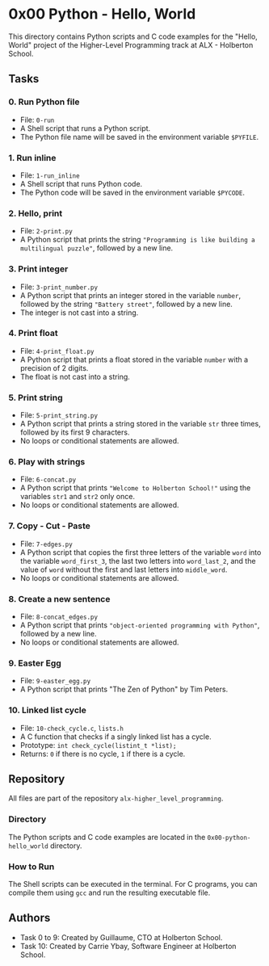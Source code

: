 # 0x00 Python - Hello, World

This directory contains Python scripts and C code examples for the "Hello, World" project of the Higher-Level Programming track at ALX - Holberton School.

## Tasks

### 0. Run Python file
* File: `0-run`
* A Shell script that runs a Python script.
* The Python file name will be saved in the environment variable `$PYFILE`.

### 1. Run inline
* File: `1-run_inline`
* A Shell script that runs Python code.
* The Python code will be saved in the environment variable `$PYCODE`.

### 2. Hello, print
* File: `2-print.py`
* A Python script that prints the string `"Programming is like building a multilingual puzzle"`, followed by a new line.

### 3. Print integer
* File: `3-print_number.py`
* A Python script that prints an integer stored in the variable `number`, followed by the string `"Battery street"`, followed by a new line.
* The integer is not cast into a string.

### 4. Print float
* File: `4-print_float.py`
* A Python script that prints a float stored in the variable `number` with a precision of 2 digits.
* The float is not cast into a string.

### 5. Print string
* File: `5-print_string.py`
* A Python script that prints a string stored in the variable `str` three times, followed by its first 9 characters.
* No loops or conditional statements are allowed.

### 6. Play with strings
* File: `6-concat.py`
* A Python script that prints `"Welcome to Holberton School!"` using the variables `str1` and `str2` only once.
* No loops or conditional statements are allowed.

### 7. Copy - Cut - Paste
* File: `7-edges.py`
* A Python script that copies the first three letters of the variable `word` into the variable `word_first_3`, the last two letters into `word_last_2`, and the value of `word` without the first and last letters into `middle_word`.
* No loops or conditional statements are allowed.

### 8. Create a new sentence
* File: `8-concat_edges.py`
* A Python script that prints `"object-oriented programming with Python"`, followed by a new line.
* No loops or conditional statements are allowed.

### 9. Easter Egg
* File: `9-easter_egg.py`
* A Python script that prints "The Zen of Python" by Tim Peters.

### 10. Linked list cycle
* File: `10-check_cycle.c`, `lists.h`
* A C function that checks if a singly linked list has a cycle.
* Prototype: `int check_cycle(listint_t *list);`
* Returns: `0` if there is no cycle, `1` if there is a cycle.

## Repository

All files are part of the repository `alx-higher_level_programming`.

### Directory

The Python scripts and C code examples are located in the `0x00-python-hello_world` directory.

### How to Run

The Shell scripts can be executed in the terminal.
For C programs, you can compile them using `gcc` and run the resulting executable file.

## Authors

* Task 0 to 9: Created by Guillaume, CTO at Holberton School.
* Task 10: Created by Carrie Ybay, Software Engineer at Holberton School.

